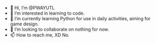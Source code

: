 - 👋 Hi, I’m @PWAYUTL
- 👀 I’m interested in learning to code.
- 🌱 I’m currently learning Python for use in daily activities, aiming for game design.
- 💞️ I’m looking to collaborate on nothing for now.
- 📫 How to reach me, XD No.

<!---
RecklessDV/RecklessDV is a ✨ special ✨ repository because its `README.md` (this file) appears on your GitHub profile.
You can click the Preview link to take a look at your changes.
--->
